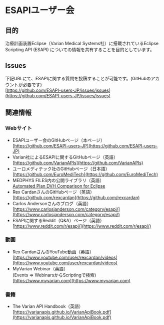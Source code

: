 # ESAPIユーザー会

## 目的

治療計画装置Eclipse（Varian Medical Systems社）に搭載されているEclipse Scripting API (ESAPI) についての情報を共有することを目的としています。

## Issues

下記URLにて、ESAPIに関する質問を投稿することが可能です。(GitHubのアカウントが必要です)  
[https://github.com/ESAPI-users-JP/issues/issues](https://github.com/ESAPI-users-JP/issues/issues)

## 関連情報

### Webサイト

- ESAPIユーザー会のGitHubページ（本ページ）  
  [https://github.com/ESAPI-users-JP](https://github.com/ESAPI-users-JP)
- Varian社によるESAPIに関するGitHubページ（英語）  
  [https://github.com/VarianAPIs](https://github.com/VarianAPIs)
- ユーロメディテック社のGitHubページ（日本語）  
  [https://github.com/EuroMediTech](https://github.com/EuroMediTech)
- MEDPHYS FILES内の公開ライブラリ（英語）  
  [Automated Plan DVH Comparison for Eclipse](http://www.medphysfiles.com/index.php?name=Downloads&file=details&id=130)
- Rex CardanさんのGitHubページ（英語）  
  [https://github.com/rexcardan](https://github.com/rexcardan)
- Carlos Andersonさんのブログ（英語）  
  [https://www.carlosjanderson.com/category/esapi/](https://www.carlosjanderson.com/category/esapi/)
- ESAPIに関するReddit（Q&A）ページ（英語）  
  [https://www.reddit.com/r/esapi/](https://www.reddit.com/r/esapi/)

### 動画

- Rex CardanさんのYouTube動画（英語）  
  [https://www.youtube.com/user/rexcardan/videos](https://www.youtube.com/user/rexcardan/videos)
- MyVarian Webinar（英語）  
  (Events => WebinarsからScriptingで検索)  
  [https://www.myvarian.com](https://www.myvarian.com)

### 書籍

- The Varian API Handbook（英語）  
  [https://varianapis.github.io/VarianApiBook.pdf](https://varianapis.github.io/VarianApiBook.pdf)